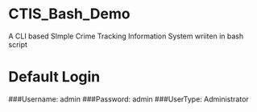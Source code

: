# CTIS_Bash_Demo
A CLI based SImple Crime Tracking Information System wriiten in bash script

# Default Login

###Username: admin
###Password: admin
###UserType: Administrator
